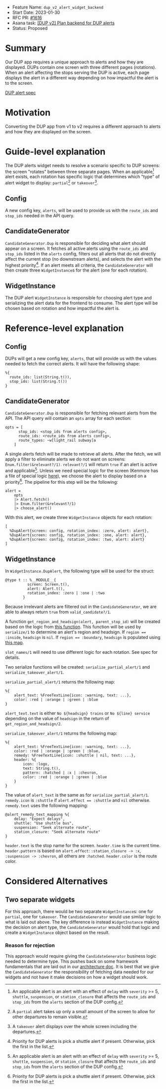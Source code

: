 - Feature Name: `dup_v2_alert_widget_backend`
- Start Date: 2023-01-30
- RFC PR: [#1616](https://github.com/mbta/screens/pull/1616)
- Asana task: [[DUP v2] Plan backend for DUP alerts](https://app.asana.com/0/1185117109217413/1203830054341498/f)
- Status: Proposed

# Summary

[summary]: #summary

Our DUP app requires a unique approach to alerts and how they are displayed. DUPs contain one screen with three different pages (rotations). When an alert affecting the stops serving the DUP is active, each page displays the alert in a different way depending on how impactful the alert is to the screen.

[DUP alert spec](https://www.notion.so/mbta-downtown-crossing/DUP-Alert-Widget-Specification-a82acff850ed4f2eb98a04e5f3e0fe52)

# Motivation

[motivation]: #motivation

Converting the DUP app from v1 to v2 requires a different approach to alerts and how they are displayed on the screen.

# Guide-level explanation

[guide-level-explanation]: #guide-level-explanation

The DUP alerts widget needs to resolve a scenario specific to DUP screens: the screen "rotates" between three separate pages. When an applicable[^1] alert exists, each rotation has specific logic that determines which "type" of alert widget to display: `partial`[^2] or `takeover`[^3].

## Config

A new config key, `alerts`, will be used to provide us with the `route_ids` and `stop_ids` needed in the API query.

## CandidateGenerator

`CandidateGenerator.Dup` is responsible for deciding what alert should appear on a screen. It fetches all active alerts using the `route_ids` and `stop_ids` listed in the `alerts` config, filters out all alerts that do not directly affect the current stop (no downstream alerts), and selects the alert with the highest priority[^4]. If an alert meets all criteria, the `CandidateGenerator` will then create three `WidgetInstance`s for the alert (one for each rotation).

## WidgetInstance

The DUP alert `WidgetInstance` is responsible for choosing alert type and serializing the alert data for the frontend to consume. The alert type will be chosen based on rotation and how impactful the alert is.

# Reference-level explanation

[reference-level-explanation]: #reference-level-explanation

## Config

DUPs will get a new config key, `alerts`, that will provide us with the values needed to fetch the correct alerts. It will have the following shape:

```
%{
  route_ids: list(String.t()),
  stop_ids: list(String.t())
}
```

## CandidateGenerator

`CandidateGenerator.Dup` is responsible for fetching relevant alerts from the API. The API query will contain an `opts` array for each section:

```
opts = [
      stop_ids: <stop_ids from alerts config>,
      route_ids: <route_ids from alerts config>,
      route_types: ~w[light_rail subway]a
    ]
```

A single alerts fetch will be made to retrieve all alerts. After the fetch, we will apply a filter to eliminate alerts we do not want on screens: `Enum.filter(&relevant?/1)`. `relevant?/1` will return `true` if an alert is active and applicable[^1]. Unless we need special logic for the screen (Kenmore has a file of special logic [here](/lib/screens/dup_screen_data/special_cases.ex)), we choose the alert to display based on a priority[^4]. The pipeline for this step will be the following:

```
alert =
    opts
    |> Alert.fetch()
    |> Enum.filter(&relevant?/1)
    |> choose_alert()
```

With this alert, we create three `WidgetInstance` objects for each rotation:

```
[
  %DupAlert{screen: config, rotation_index: :zero, alert: alert},
  %DupAlert{screen: config, rotation_index: :one, alert: alert},
  %DupAlert{screen: config, rotation_index: :two, alert: alert}
]
```

## WidgetInstance

In `WidgetInstance.DupAlert`, the following type will be used for the struct:

```
@type t :: %__MODULE__{
          screen: Screen.t(),
          alert: Alert.t(),
          rotation_index: :zero | :one | :two
        }
```

Because irrelevant alerts are filtered out in the `CandidateGenerator`, we are able to always return `true` from `valid_candidate?/1`.

A function `get_region_and_headsign(alert, parent_stop_id)` will be created based on the logic from [this function](/lib/screens/dup_screen_data/data.ex#L11). This function will be used by `serialize/1` to determine an alert's region and headsign. If `region == :inside`, `headsign` is `nil`. If `region == :boundary`, `headsign` is populated using [this map](/config/config.exs#L86).

`slot_names/1` will need to use different logic for each rotation. See spec for details.

Two serialize functions will be created: `serialize_partial_alert/1` and `serialize_takeover_alert/1`.

`serialize_partial_alert/1` returns the following map:

```
%{
    alert_text: %FreeTextLine{icon: :warning, text: ...},
    color: :red | :orange | :green | :blue
}
```

`alert_text.text` is either `No ${headsign} trains` or `No ${line} service` depending on the value of `headsign` in the return of `get_region_and_headsign/2`.

`serialize_takeover_alert/1` returns the following map:

```
%{
    alert_text: %FreeTextLine{icon: :warning, text: ...},
    color: :red | :orange | :green | :blue,
    remedy: %FreeTextLine{icon: :shuttle | nil, text: ...},
    header: %{
        icon: :logo,
        text: String.t(),
        pattern: :hatched | :x | :chevron,
        color: :red | :orange | :green | :blue
    }
}
```

The value of `alert_text` is the same as for `serialize_partial_alert/1`. `remedy.icon` is `:shuttle` if `alert.effect == :shuttle` and `nil` otherwise. `remedy.text` uses the following mapping:

```
@alert_remedy_text_mapping %{
    delay: "Expect delays",
    shuttle: "Use shuttle bus",
    suspension: "Seek alternate route",
    station_closure: "Seek alternate route"
}
```

`header.text` is the stop name for the screen. `header.time` is the current time. `header.pattern` is based on `alert.effect`: `:station_closure -> :x`, `:suspension -> :chevron`, all others are `:hatched`. `header.color` is the route color.

# Considered Alternatives

## Two separate widgets

For this approach, there would be two separate `WidgetInstance`s: one for `partial`, one for `takeover`. The `CandidateGenerator` would use similar logic to what is laid out above. The key difference is instead `WidgetInstance` making the decision on alert type, the `CandidateGenerator` would hold that logic and create a `WidgetInstance` object based on the result.

### Reason for rejection

This approach would require giving the `CandidateGenerator` business logic needed to determine type. This pushes back on some framework fundamentals that are laid out in our [architecture doc](/docs/architecture/widget_framework.md). It is best that we give the `CandidateGenerator` the responsibility of fetching data needed for our widgets and not have it make decisions on how a widget should work.

[^1]: An applicable alert is an alert with an effect of `delay` with `severity` >= 5, `shuttle`, `suspension`, or `station_closure` that affects the `route_ids` and `stop_ids` from the `alerts` section of the DUP config.
[^2]: A `partial` alert takes up only a small amount of the screen to allow for other departures to remain visible.
[^3]: A `takeover` alert displays over the whole screen including the departures.
[^4]: Priority for DUP alerts is pick a shuttle alert if present. Otherwise, pick the first in the list.
